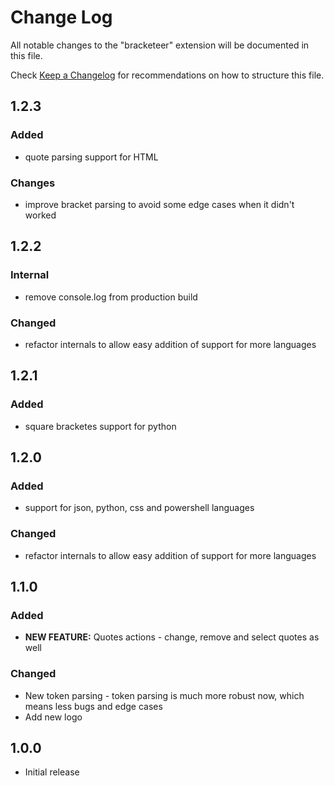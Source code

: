 # Change Log
All notable changes to the "bracketeer" extension will be documented in this file.

Check [Keep a Changelog](http://keepachangelog.com/) for recommendations on how to structure this file.

## 1.2.3
### Added
- quote parsing support for HTML

### Changes
- improve bracket parsing to avoid some edge cases when it didn't worked

## 1.2.2
### Internal
- remove console.log from production build

### Changed
- refactor internals to allow easy addition of support for more languages

## 1.2.1
### Added
- square bracketes support for python

## 1.2.0
### Added
- support for json, python, css and powershell languages

### Changed
- refactor internals to allow easy addition of support for more languages

## 1.1.0
### Added
- __NEW FEATURE:__ Quotes actions - change, remove and select quotes as well

### Changed
- New token parsing - token parsing is much more robust now, which means less bugs and edge cases
- Add new logo

## 1.0.0
- Initial release
